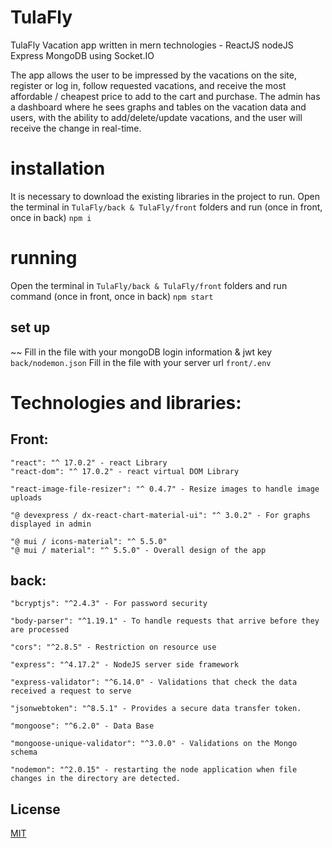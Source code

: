 # TulaFly 

TulaFly Vacation app written in mern technologies - ReactJS nodeJS Express MongoDB using Socket.IO

The app allows the user to be impressed by the vacations on the site, register or log in, follow requested vacations, and receive the most affordable / cheapest price to add to the cart and purchase.
The admin has a dashboard where he sees graphs and tables on the vacation data and users, with the ability to add/delete/update vacations, and the user will receive the change in real-time.

# installation
It is necessary to download the existing libraries in the project to run.
Open the terminal in `TulaFly/back & TulaFly/front` folders and run (once in front, once in back)
``` npm i ``` 
# running
Open the terminal in `TulaFly/back & TulaFly/front` folders and run  command (once in front, once in back)
``` npm start ```

## set up 
~~ 
Fill in the file with your mongoDB login information & jwt key
``` back/nodemon.json ```
Fill in the file with your server url 
``` front/.env ```

# Technologies and libraries:

## Front: 

    "react": "^ 17.0.2" - react Library
    "react-dom": "^ 17.0.2" - react virtual DOM Library

    "react-image-file-resizer": "^ 0.4.7" - Resize images to handle image uploads

    "@ devexpress / dx-react-chart-material-ui": "^ 3.0.2" - For graphs displayed in admin

    "@ mui / icons-material": "^ 5.5.0"
    "@ mui / material": "^ 5.5.0" - Overall design of the app

## back:

    "bcryptjs": "^2.4.3" - For password security

    "body-parser": "^1.19.1" - To handle requests that arrive before they are processed

    "cors": "^2.8.5" - Restriction on resource use

    "express": "^4.17.2" - NodeJS server side framework

    "express-validator": "^6.14.0" - Validations that check the data received a request to serve

    "jsonwebtoken": "^8.5.1" - Provides a secure data transfer token.

    "mongoose": "^6.2.0" - Data Base

    "mongoose-unique-validator": "^3.0.0" - Validations on the Mongo schema

    "nodemon": "^2.0.15" - restarting the node application when file changes in the directory are detected.

## License
[MIT](https://choosealicense.com/licenses/mit/)